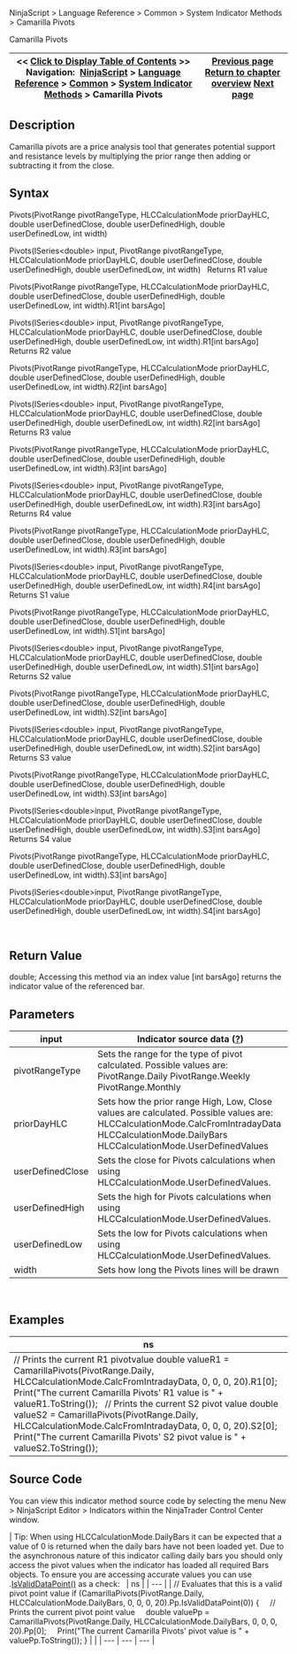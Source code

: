 ﻿
NinjaScript \> Language Reference \> Common \> System Indicator Methods \> Camarilla Pivots

Camarilla Pivots

| \<\< [Click to Display Table of Contents](camarilla_pivots.md) \>\> **Navigation:**     [NinjaScript](ninjascript.md) \> [Language Reference](language_reference_wip.md) \> [Common](common.md) \> [System Indicator Methods](indicators.md) \> Camarilla Pivots | [Previous page](buysellvolume.md) [Return to chapter overview](indicators.md) [Next page](candlestickpattern.md) |
| --- | --- |
## Description
Camarilla pivots are a price analysis tool that generates potential support and resistance levels by multiplying the prior range then adding or subtracting it from the close.
 
## Syntax
Pivots(PivotRange pivotRangeType, HLCCalculationMode priorDayHLC, double userDefinedClose, double userDefinedHigh, double userDefinedLow, int width)  

Pivots(ISeries\<double\> input, PivotRange pivotRangeType, HLCCalculationMode priorDayHLC, double userDefinedClose, double userDefinedHigh, double userDefinedLow, int width)
 
Returns R1 value  

Pivots(PivotRange pivotRangeType, HLCCalculationMode priorDayHLC, double userDefinedClose, double userDefinedHigh, double userDefinedLow, int width).R1\[int barsAgo]  

Pivots(ISeries\<double\> input, PivotRange pivotRangeType, HLCCalculationMode priorDayHLC, double userDefinedClose, double userDefinedHigh, double userDefinedLow, int width).R1\[int barsAgo]
 
Returns R2 value  

Pivots(PivotRange pivotRangeType, HLCCalculationMode priorDayHLC, double userDefinedClose, double userDefinedHigh, double userDefinedLow, int width).R2\[int barsAgo]  

Pivots(ISeries\<double\> input, PivotRange pivotRangeType, HLCCalculationMode priorDayHLC, double userDefinedClose, double userDefinedHigh, double userDefinedLow, int width).R2\[int barsAgo]
 
Returns R3 value  

Pivots(PivotRange pivotRangeType, HLCCalculationMode priorDayHLC, double userDefinedClose, double userDefinedHigh, double userDefinedLow, int width).R3\[int barsAgo]  

Pivots(ISeries\<double\> input, PivotRange pivotRangeType, HLCCalculationMode priorDayHLC, double userDefinedClose, double userDefinedHigh, double userDefinedLow, int width).R3\[int barsAgo]
 
Returns R4 value  

Pivots(PivotRange pivotRangeType, HLCCalculationMode priorDayHLC, double userDefinedClose, double userDefinedHigh, double userDefinedLow, int width).R3\[int barsAgo]  

Pivots(ISeries\<double\> input, PivotRange pivotRangeType, HLCCalculationMode priorDayHLC, double userDefinedClose, double userDefinedHigh, double userDefinedLow, int width).R4\[int barsAgo]
 
Returns S1 value  

Pivots(PivotRange pivotRangeType, HLCCalculationMode priorDayHLC, double userDefinedClose, double userDefinedHigh, double userDefinedLow, int width).S1\[int barsAgo]  

Pivots(ISeries\<double\> input, PivotRange pivotRangeType, HLCCalculationMode priorDayHLC, double userDefinedClose, double userDefinedHigh, double userDefinedLow, int width).S1\[int barsAgo]
 
Returns S2 value  

Pivots(PivotRange pivotRangeType, HLCCalculationMode priorDayHLC, double userDefinedClose, double userDefinedHigh, double userDefinedLow, int width).S2\[int barsAgo]  

Pivots(ISeries\<double\> input, PivotRange pivotRangeType, HLCCalculationMode priorDayHLC, double userDefinedClose, double userDefinedHigh, double userDefinedLow, int width).S2\[int barsAgo]
 
Returns S3 value  

Pivots(PivotRange pivotRangeType, HLCCalculationMode priorDayHLC, double userDefinedClose, double userDefinedHigh, double userDefinedLow, int width).S3\[int barsAgo]  

Pivots(ISeries\<double\>input, PivotRange pivotRangeType, HLCCalculationMode priorDayHLC, double userDefinedClose, double userDefinedHigh, double userDefinedLow, int width).S3\[int barsAgo]
 
Returns S4 value  

Pivots(PivotRange pivotRangeType, HLCCalculationMode priorDayHLC, double userDefinedClose, double userDefinedHigh, double userDefinedLow, int width).S3\[int barsAgo]  

Pivots(ISeries\<double\>input, PivotRange pivotRangeType, HLCCalculationMode priorDayHLC, double userDefinedClose, double userDefinedHigh, double userDefinedLow, int width).S4\[int barsAgo]

 
## Return Value
double; Accessing this method via an index value \[int barsAgo] returns the indicator value of the referenced bar.

## Parameters

| input | Indicator source data ([?](valid_input_data_for_indicator.md)) |
| --- | --- |
| pivotRangeType | Sets the range for the type of pivot calculated. Possible values are: PivotRange.Daily PivotRange.Weekly PivotRange.Monthly |
| priorDayHLC | Sets how the prior range High, Low, Close values are calculated. Possible values are: HLCCalculationMode.CalcFromIntradayData HLCCalculationMode.DailyBars HLCCalculationMode.UserDefinedValues |
| userDefinedClose | Sets the close for Pivots calculations when using HLCCalculationMode.UserDefinedValues. |
| userDefinedHigh | Sets the high for Pivots calculations when using HLCCalculationMode.UserDefinedValues. |
| userDefinedLow | Sets the low for Pivots calculations when using HLCCalculationMode.UserDefinedValues. |
| width | Sets how long the Pivots lines will be drawn |
 
## 
## Examples

| ns |
| --- |
| // Prints the current R1 pivotvalue double valueR1 \= CamarillaPivots(PivotRange.Daily, HLCCalculationMode.CalcFromIntradayData, 0, 0, 0, 20).R1\[0]; Print("The current Camarilla Pivots' R1 value is " \+ valueR1\.ToString());   // Prints the current S2 pivot value double valueS2 \= CamarillaPivots(PivotRange.Daily, HLCCalculationMode.CalcFromIntradayData, 0, 0, 0, 20).S2\[0]; Print("The current Camarilla Pivots' S2 pivot value is " \+ valueS2\.ToString()); |

## Source Code
You can view this indicator method source code by selecting the menu New \> NinjaScript Editor \> Indicators within the NinjaTrader Control Center window.
 

| Tip: When using HLCCalculationMode.DailyBars it can be expected that a value of 0 is returned when the daily bars have not been loaded yet. Due to the asynchronous nature of this indicator calling daily bars you should only access the pivot values when the indicator has loaded all required Bars objects. To ensure you are accessing accurate values you can use .[IsValidDataPoint()](isvaliddatapoint.md) as a check:     | ns | | --- | | // Evaluates that this is a valid pivot point value if (CamarillaPivots(PivotRange.Daily, HLCCalculationMode.DailyBars, 0, 0, 0, 20).Pp.IsValidDataPoint(0)) {      // Prints the current pivot point value      double valuePp \= CamarillaPivots(PivotRange.Daily, HLCCalculationMode.DailyBars, 0, 0, 0, 20).Pp\[0];      Print("The current Camarilla Pivots' pivot value is " \+ valuePp.ToString()); } | |
| --- | --- | --- |
